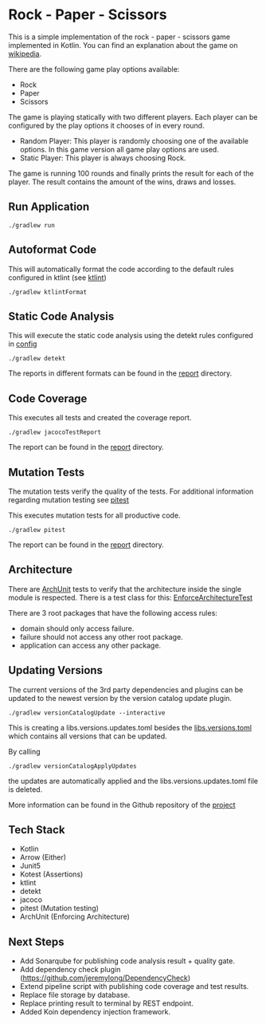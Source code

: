 # Rock - Paper - Scissors

This is a simple implementation of the rock - paper - scissors game
implemented in Kotlin. You can find an explanation about the game
on [wikipedia](https://en.wikipedia.org/wiki/Rock_paper_scissors).

There are the following game play options available:
- Rock
- Paper
- Scissors

The game is playing statically with two different players. Each player
can be configured by the play options it chooses of in every round.

- Random Player: 
This player is randomly choosing one of the available options. In this game version all game
play options are used.
- Static Player:
This player is always choosing Rock.

The game is running 100 rounds and finally prints the result for each of the player. The 
result contains the amount of the wins, draws and losses.

## Run Application

`./gradlew run`

## Autoformat Code
This will automatically format the code according to the default rules configured
in ktlint (see [ktlint](https://pinterest.github.io/ktlint/0.50.0/))

`./gradlew ktlintFormat`

## Static Code Analysis
This will execute the static code analysis using the detekt rules configured
in [config](./config/detekt/detekt.yml)

`./gradlew detekt`

The reports in different formats can be found in the [report](build/reports/detekt)
directory.

## Code Coverage
This executes all tests and created the coverage report.

`./gradlew jacocoTestReport`

The report can be found in the [report](build/jacocoHtml)
directory.

## Mutation Tests
The mutation tests verify the quality of the tests. For additional information
regarding mutation testing see [pitest](https://pitest.org/)

This executes mutation tests for all productive code.

`./gradlew pitest`

The report can be found in the [report](build/reports/pitest) directory.

## Architecture
There are [ArchUnit](https://www.archunit.org/) tests to verify that
the architecture inside the single module is respected. There is a test
class for this: [EnforceArchitectureTest](src/test/kotlin/com/poisonedyouth/rps/architecture/EnforceArchitectureTest.kt)

There are 3 root packages that have the following access rules:
- domain should only access failure.
- failure should not access any other root package.
- application can access any other package.

## Updating Versions
The current versions of the 3rd party dependencies and plugins can 
be updated to the newest version by the version catalog update plugin.

`./gradlew versionCatalogUpdate --interactive`

This is creating a libs.versions.updates.toml besides the [libs.versions.toml](gradle/libs.versions.toml)
which contains all versions that can be updated. 

By calling

`./gradlew versionCatalogApplyUpdates`

the updates are automatically applied and the libs.versions.updates.toml file is deleted.

More information can be found in the Github repository of the [project](https://github.com/littlerobots/version-catalog-update-plugin)

## Tech Stack

- Kotlin
- Arrow (Either)
- Junit5
- Kotest (Assertions)
- ktlint
- detekt
- jacoco
- pitest (Mutation testing)
- ArchUnit (Enforcing Architecture)

## Next Steps
- Add Sonarqube for publishing code analysis result + quality gate.
- Add dependency check plugin (https://github.com/jeremylong/DependencyCheck)
- Extend pipeline script with publishing code coverage and test results.
- Replace file storage by database.
- Replace printing result to terminal by REST endpoint.
- Added Koin dependency injection framework.